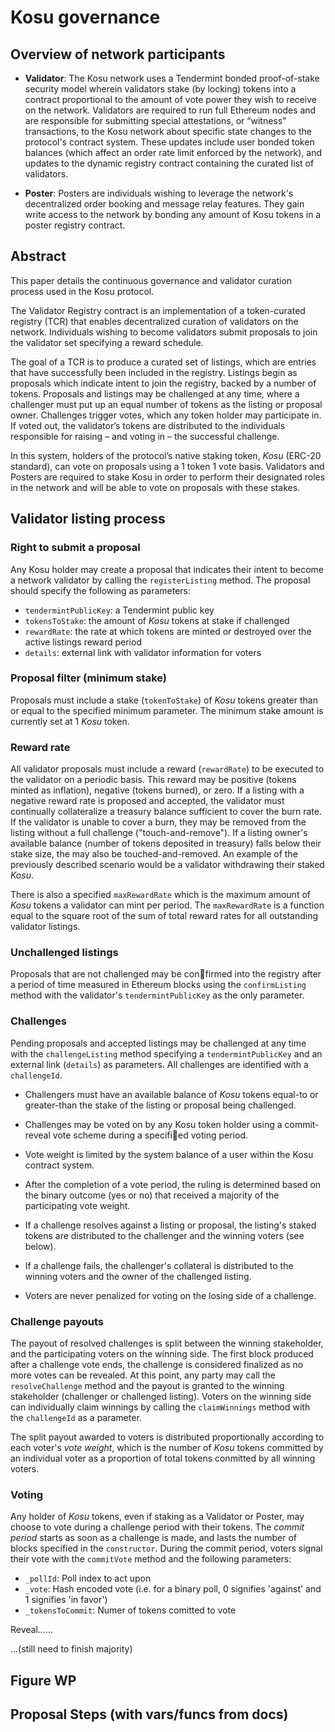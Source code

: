 # Kosu governance

## Overview of network participants

-   **Validator**: The Kosu network uses a Tendermint bonded proof-of-stake security model wherein validators stake (by locking) tokens into a contract proportional to the amount of vote power they wish to receive on the network. Validators are required to run full Ethereum nodes and are responsible for submitting special attestations, or “witness" transactions, to the Kosu network about specific state changes to the protocol's contract system. These updates include user bonded token balances (which affect an order rate limit enforced by the network), and updates to the dynamic registry contract containing the curated list of validators.

-   **Poster**: Posters are individuals wishing to leverage the network's decentralized order booking and message relay features. They gain write access to the network by bonding any amount of Kosu tokens in a poster registry contract.

## Abstract

This paper details the continuous governance and validator curation process used in the Kosu protocol.

The Validator Registry contract is an implementation of a token-curated registry (TCR) that enables decentralized curation of validators on the network. Individuals wishing to become validators submit proposals to join the validator set specifying a reward schedule.

The goal of a TCR is to produce a curated set of listings, which are entries that have successfully been included in the registry. Listings begin as proposals which indicate intent to join the registry, backed by a number of tokens. Proposals and listings may be challenged at any time, where a challenger must put up an equal number of tokens as the listing or proposal owner. Challenges trigger votes, which any token holder may participate in. If voted out, the validator’s tokens are distributed to the individuals responsible for raising – and voting in – the successful challenge.

In this system, holders of the protocol’s native staking token, _Kosu_ (ERC-20 standard), can vote on proposals using a 1 token 1 vote basis. Validators and Posters are required to stake Kosu in order to perform their designated roles in the network and will be able to vote on proposals with these stakes.

## Validator listing process

### Right to submit a proposal

Any Kosu holder may create a proposal that indicates their intent to become a network validator by calling the `registerListing` method. The proposal should specify the following as parameters:

-   `tendermintPublicKey`: a Tendermint public key
-   `tokensToStake`: the amount of _Kosu_ tokens at stake if challenged
-   `rewardRate`: the rate at which tokens are minted or destroyed over the active listings reward period
-   `details`: external link with validator information for voters

### Proposal filter (minimum stake)

Proposals must include a stake (`tokenToStake`) of _Kosu_ tokens greater than or equal to the specified minimum parameter. The minimum stake amount is currently set at 1 _Kosu_ token.

### Reward rate

All validator proposals must include a reward (`rewardRate`) to be executed to the validator on a periodic basis. This reward may be positive (tokens minted as inflation), negative (tokens burned), or zero. If a listing with a negative reward rate is proposed and accepted, the validator must continually collateralize a treasury balance sufficient to cover the burn rate. If the validator is unable to cover a burn, they may be removed from the listing without a full challenge ("touch-and-remove"). If a listing owner's available balance (number of tokens deposited in treasury) falls below their stake size, the may also be touched-and-removed. An example of the previously described scenario would be a validator withdrawing their staked _Kosu_.

There is also a specified `maxRewardRate` which is the maximum amount of _Kosu_ tokens a validator can mint per period. The `maxRewardRate` is a function equal to the square root of the sum of total reward rates for all outstanding validator listings.

### Unchallenged listings

Proposals that are not challenged may be confirmed into the registry after a period of time measured in Ethereum blocks using the `confirmListing` method with the validator's `tendermintPublicKey` as the only parameter.

### Challenges

Pending proposals and accepted listings may be challenged at any time with the `challengeListing` method specifying a `tendermintPublicKey` and an external link (`details`) as parameters. All challenges are identified with a `challengeId`.

-   Challengers must have an available balance of _Kosu_ tokens equal-to or greater-than the stake of the
    listing or proposal being challenged.

-   Challenges may be voted on by any Kosu token holder using a commit-reveal vote scheme
    during a specified voting period.

-   Vote weight is limited by the system balance of a user within the Kosu contract system.

-   After the completion of a vote period, the ruling is determined based on the binary outcome (yes or no)
    that received a majority of the participating vote weight.

-   If a challenge resolves against a listing or proposal, the listing's staked tokens are distributed
    to the challenger and the winning voters (see below).

-   If a challenge fails, the challenger's collateral is distributed to the winning voters and the
    owner of the challenged listing.

-   Voters are never penalized for voting on the losing side of a challenge.

### Challenge payouts

The payout of resolved challenges is split between the winning stakeholder, and the participating voters on the winning side. The first block produced after a challenge vote ends, the challenge is considered finalized as no more votes can be revealed. At this point, any party may call the `resolveChallenge` method and the payout is granted to the winning stakeholder (challenger or challenged listing). Voters on the winning side can individually claim winnings by calling the `claimWinnings` method with the `challengeId` as a parameter.

The split payout awarded to voters is distributed proportionally according to each voter's _vote weight_, which is the number of _Kosu_ tokens committed by an individual voter as a proportion of total tokens conmitted by all winning voters.

### Voting

Any holder of _Kosu_ tokens, even if staking as a Validator or Poster, may choose to vote during a challenge period with their tokens. The _commit period_ starts as soon as a challenge is made, and lasts the number of blocks specified in the `constructor`. During the commit period, voters signal their vote with the `commitVote` method and the following parameters:

-   `_pollId`: Poll index to act upon
-   `_vote`: Hash encoded vote (i.e. for a binary poll, 0 signifies 'against' and 1 signifies 'in favor')
-   `_tokensToCommit`: Numer of tokens comitted to vote

Reveal......

...(still need to finish majority)

## Figure WP

## Proposal Steps (with vars/funcs from docs)
